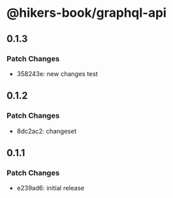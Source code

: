 # @hikers-book/graphql-api

## 0.1.3

### Patch Changes

- 358243e: new changes test

## 0.1.2

### Patch Changes

- 8dc2ac2: changeset

## 0.1.1

### Patch Changes

- e239ad6: initial release
